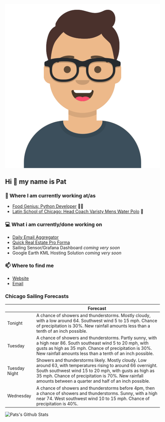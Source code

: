 [![Social banner for p-j-falconer](https://raw.githubusercontent.com/P-J-FALCONER/P-J-FALCONER/master/assets/avataaars.svg)](https://patfalconer.com/)
## Hi :wave: my name is Pat

### 💼 Where I am currently working at/as
- [Food Genius: Python Developer](https://getfoodgenius.com/) 🍔🐍
- [Latin School of Chicago: Head Coach Varisty Mens Water Polo](https://www.latinschool.org/) 🤽


### 💻 What i am currently/done working on
 - [Daily Email Aggregator](https://github.com/P-J-FALCONER/dott_daily_mail)
 - [Quick Real Estate Pro Forma](https://github.com/P-J-FALCONER/henry)
 - Sailing Sensor/Grafana Dashboard *coming very soon*
 - Google Earth KML Hosting Solution *coming very soon*

### 📫 Where to find me
 - [Website](https://patfalconer.com/)
 - [Email](mailto:patrick.j.falconer@gmail.com)


### Chicago Sailing Forecasts
|   | Forecast  |
|---|---|
| Tonight | A chance of showers and thunderstorms. Mostly cloudy, with a low around 64. Southwest wind 5 to 15 mph. Chance of precipitation is 30%. New rainfall amounts less than a tenth of an inch possible. |
| Tuesday | A chance of showers and thunderstorms. Partly sunny, with a high near 86. South southeast wind 5 to 20 mph, with gusts as high as 35 mph. Chance of precipitation is 30%. New rainfall amounts less than a tenth of an inch possible. |
| Tuesday Night | Showers and thunderstorms likely. Mostly cloudy. Low around 63, with temperatures rising to around 66 overnight. South southwest wind 15 to 20 mph, with gusts as high as 35 mph. Chance of precipitation is 70%. New rainfall amounts between a quarter and half of an inch possible. |
| Wednesday | A chance of showers and thunderstorms before 4pm, then a chance of showers and thunderstorms. Sunny, with a high near 74. West southwest wind 10 to 15 mph. Chance of precipitation is 40%. |

![Pats's Github Stats](https://github-readme-stats.vercel.app/api?username=p-j-falconer&show_icons=true&theme=radical)
